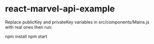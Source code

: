 # react-marvel-api-example
Replace publicKey and privateKey variables in src/components/Mains.js with real ones then run:

npm install
npm start
